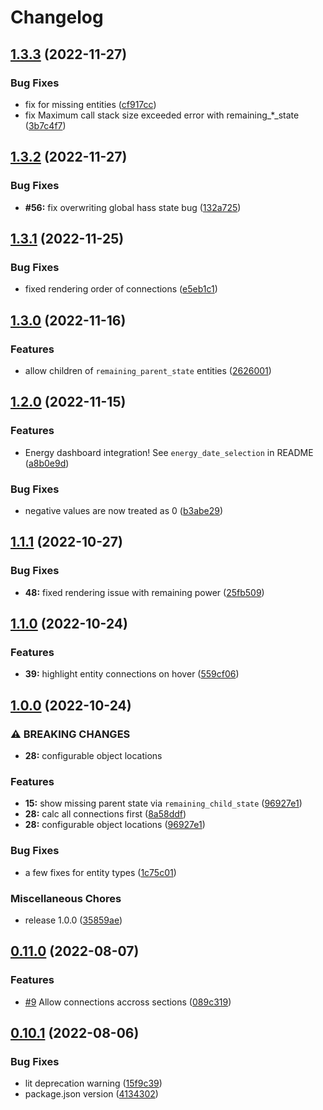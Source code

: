 # Changelog

## [1.3.3](https://github.com/MindFreeze/ha-sankey-chart/compare/v1.3.2...v1.3.3) (2022-11-27)


### Bug Fixes

* fix for missing entities ([cf917cc](https://github.com/MindFreeze/ha-sankey-chart/commit/cf917cca92cbfb2cfd4f068c01fc7285e2c93bce))
* fix Maximum call stack size exceeded error with remaining_*_state ([3b7c4f7](https://github.com/MindFreeze/ha-sankey-chart/commit/3b7c4f7cac5909a5384bc8a0a91b90e2fad5837f))

## [1.3.2](https://github.com/MindFreeze/ha-sankey-chart/compare/v1.3.1...v1.3.2) (2022-11-27)


### Bug Fixes

* **#56:** fix overwriting global hass state bug ([132a725](https://github.com/MindFreeze/ha-sankey-chart/commit/132a7253d29064481c35c7b84581323040895fab))

## [1.3.1](https://github.com/MindFreeze/ha-sankey-chart/compare/v1.3.0...v1.3.1) (2022-11-25)


### Bug Fixes

* fixed rendering order of connections ([e5eb1c1](https://github.com/MindFreeze/ha-sankey-chart/commit/e5eb1c11ec08d104cc1c2a3093f4f8fb3b516eab))

## [1.3.0](https://github.com/MindFreeze/ha-sankey-chart/compare/v1.2.0...v1.3.0) (2022-11-16)


### Features

* allow children of `remaining_parent_state` entities ([2626001](https://github.com/MindFreeze/ha-sankey-chart/commit/2626001ca2f30e51678c82c5ed3369bac43804d3))

## [1.2.0](https://github.com/MindFreeze/ha-sankey-chart/compare/v1.1.1...v1.2.0) (2022-11-15)


### Features

* Energy dashboard integration! See `energy_date_selection` in README ([a8b0e9d](https://github.com/MindFreeze/ha-sankey-chart/commit/a8b0e9d7e462e597a9e4ca7f9fd3a656745fac95))


### Bug Fixes

* negative values are now treated as 0 ([b3abe29](https://github.com/MindFreeze/ha-sankey-chart/commit/b3abe292341ea0f2a19d66ed9041b892781bb945))

## [1.1.1](https://github.com/MindFreeze/ha-sankey-chart/compare/v1.1.0...v1.1.1) (2022-10-27)


### Bug Fixes

* **48:** fixed rendering issue with remaining power ([25fb509](https://github.com/MindFreeze/ha-sankey-chart/commit/25fb5092a63ab637968d510ce54636b2eb195025))

## [1.1.0](https://github.com/MindFreeze/ha-sankey-chart/compare/v1.0.0...v1.1.0) (2022-10-24)


### Features

* **39:** highlight entity connections on hover ([559cf06](https://github.com/MindFreeze/ha-sankey-chart/commit/559cf064c5e35d44b2da33c488c090beeeb24578))

## [1.0.0](https://github.com/MindFreeze/ha-sankey-chart/compare/v0.11.0...v1.0.0) (2022-10-24)


### ⚠ BREAKING CHANGES

* **28:** configurable object locations

### Features

* **15:** show missing parent state via `remaining_child_state` ([96927e1](https://github.com/MindFreeze/ha-sankey-chart/commit/96927e1dadf796b2d54580c537fef0a4ddcd0034))
* **28:** calc all connections first ([8a58ddf](https://github.com/MindFreeze/ha-sankey-chart/commit/8a58ddf92fdd3239cdcbce290b6ddd5c9327df05))
* **28:** configurable object locations ([96927e1](https://github.com/MindFreeze/ha-sankey-chart/commit/96927e1dadf796b2d54580c537fef0a4ddcd0034))


### Bug Fixes

* a few fixes for entity types ([1c75c01](https://github.com/MindFreeze/ha-sankey-chart/commit/1c75c01f18a8f25285d8ac80056a1090e5a815f3))


### Miscellaneous Chores

* release 1.0.0 ([35859ae](https://github.com/MindFreeze/ha-sankey-chart/commit/35859aefe18d04864a46c01d8e3842478c9c517e))

## [0.11.0](https://github.com/MindFreeze/ha-sankey-chart/compare/v0.10.1...v0.11.0) (2022-08-07)


### Features

* [#9](https://github.com/MindFreeze/ha-sankey-chart/issues/9) Allow connections accross sections ([089c319](https://github.com/MindFreeze/ha-sankey-chart/commit/089c319775a03cd297d9c9f04c9957ee9d9baf12))

## [0.10.1](https://github.com/MindFreeze/ha-sankey-chart/compare/v0.10.0...v0.10.1) (2022-08-06)


### Bug Fixes

* lit deprecation warning ([15f9c39](https://github.com/MindFreeze/ha-sankey-chart/commit/15f9c39ea0b5c5efb1223a351a7549c39ec0bb3c))
* package.json version ([4134302](https://github.com/MindFreeze/ha-sankey-chart/commit/41343020b4438d9201633dc946adcbc08e7c9be9))
